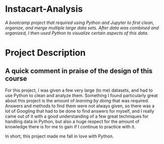 # Instacart-Analysis
*A bootcamp project that required using Python and Jupyter to first clean, organize, and merge multiple large data sets. After data was combined and organized, I then used Python to visualize certain aspects of this data.*

# Project Description

## A quick comment in praise of the design of this course
For this project, I was given a few very large (to me) datasets, and had to use Python to clean and analyze them. Something I found particularly great about this project is the amount of *learning by doing* that was required. Answers and methods to find them were not always given, so there was a lot of Googling that had to be done to find answers for myself, and I really came out of it with a good understanding of a few great techniques for handling data in Python, but also a huge respect for the amount of knowledge there is for me to gain if I continue to practice with it. 

In short, this project made me fall in love with Python.


